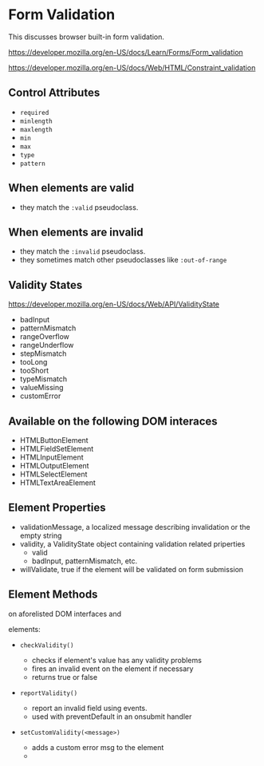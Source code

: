 # Form Validation

This discusses browser built-in form validation.

https://developer.mozilla.org/en-US/docs/Learn/Forms/Form_validation

https://developer.mozilla.org/en-US/docs/Web/HTML/Constraint_validation

## Control Attributes

-   `required`
-   `minlength`
-   `maxlength`
-   `min`
-   `max`
-   `type`
-   `pattern`

## When elements are valid

-   they match the `:valid` pseudoclass.

## When elements are invalid

-   they match the `:invalid` pseudoclass.
-   they sometimes match other pseudoclasses like `:out-of-range`

## Validity States

https://developer.mozilla.org/en-US/docs/Web/API/ValidityState

-   badInput
-   patternMismatch
-   rangeOverflow
-   rangeUnderflow
-   stepMismatch
-   tooLong
-   tooShort
-   typeMismatch
-   valueMissing
-   customError

## Available on the following DOM interaces

-   HTMLButtonElement
-   HTMLFieldSetElement
-   HTMLInputElement
-   HTMLOutputElement
-   HTMLSelectElement
-   HTMLTextAreaElement

## Element Properties

-   validationMessage, a localized message describing invalidation or the empty string
-   validity, a ValidityState object containing validation related priperties
    -   valid
    -   badInput, patternMismatch, etc.
-   willValidate, true if the element will be validated on form submission

## Element Methods

on aforelisted DOM interfaces and <form> elements:

-   `checkValidity()`

    -   checks if element's value has any validity problems
    -   fires an invalid event on the element if necessary
    -   returns true or false

-   `reportValidity()`

    -   report an invalid field using events.
    -   used with preventDefault in an onsubmit handler

-   `setCustomValidity(<message>)`

    -   adds a custom error msg to the element
    -   
